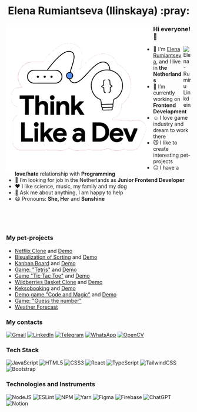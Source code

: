 
<div align='center'><h1> Elena Rumiantseva (Ilinskaya) :pray:</h1></div>
<div align="center">

</div>

<img src='https://github.com/ElenaRumiru/elenarumiru/blob/main/assets/giphy.gif' align='left'>



### Hi everyone! 👋  
<a href="https://www.linkedin.com/in/elena-rumiru/" target="_blank" rel="nofollow"><img align="right" alt="Elena-Rumiru Linkdein" width="22px" src="https://img.icons8.com/color/48/000000/linkedin-2--v2.png" /></a>
- :school: I'm [Elena Rumiantseva](https://github.com/ElenaRumiru), and I live in **the Netherlands**
- 🔭 I’m currently working on  **Frontend Development**
- :relaxed: I love game industry and dream to work there
- :smirk_cat: I like to create interesting pet-projects
- :neutral_face: I have a **love/hate** relationship with **Programming**
- :eyes: I’m looking for job in the Netherlands as **Junior Frontend Developer**
- :heart: I like science, music, my family and my dog
- 💬 Ask me about anything, I am happy to help
- 😄 Pronouns: **She, Her** and **Sunshine**

<br>
<br><br>


### My pet-projects
- [Netflix Clone](https://github.com/ElenaRumiru/netflix-clone) and [Demo](https://netflix-clone-83226.web.app/)
- [Bisualization of Sorting](https://github.com/ElenaRumiru/Visualization-of-Sorting) and [Demo](https://elenarumiru.github.io/Visualization-of-Sorting/)
- [Kanban Board](https://github.com/ElenaRumiru/Kanban-board) and [Demo](https://elenarumiru.github.io/Kanban-board/)
- [Game: "Tetris"](https://github.com/ElenaRumiru/Tetris-game) and [Demo](https://elenarumiru.github.io/Tetris-game/)
- [Game "Tic Tac Toe"](https://github.com/ElenaRumiru/Tic-Tac-Toe-game) and [Demo](https://elenarumiru.github.io/Tic-Tac-Toe-game/)
- [Wildberries Basket Clone](https://github.com/ElenaRumiru/Wildberries-clone) and [Demo](https://elenarumiru.github.io/Wildberries-clone/)
- [Keksobooking](https://github.com/ElenaRumiru/Keksobooking) and [Demo](https://elenarumiru.github.io/Keksobooking/)
- [Demo game "Code and Magic"](https://github.com/ElenaRumiru/Code-and-magic) and [Demo](https://elenarumiru.github.io/Code-and-magic/)
- [Game: "Guess the number"](https://github.com/ElenaRumiru/Guess-the-number)
- [Weather Forecast](https://github.com/ElenaRumiru/Weather-react-app) 



### My contacts

[![Gmail](https://img.shields.io/badge/Gmail-D14836?style=for-the-badge&logo=gmail&logoColor=white)](mailto:elenarumiru@gmail.com)
[![LinkedIn](https://img.shields.io/badge/linkedin-%230077B5.svg?style=for-the-badge&logo=linkedin&logoColor=white)](https://www.linkedin.com/in/elena-rumiru/)
[![Telegram](https://img.shields.io/badge/Telegram-2CA5E0?style=for-the-badge&logo=telegram&logoColor=white)](https://t.me/elenarumiru)
[![WhatsApp](https://img.shields.io/badge/WhatsApp-25D366?style=for-the-badge&logo=whatsapp&logoColor=white)](https://wa.me/79522928060)
[![OpenCV](https://img.shields.io/badge/opencv-%23white.svg?style=for-the-badge&logo=opencv&logoColor=white)](https://github.com/ElenaRumiru)

### Tech Stack

![JavaScript](https://img.shields.io/badge/javascript-%23323330.svg?style=for-the-badge&logo=javascript&logoColor=%23F7DF1E)
![HTML5](https://img.shields.io/badge/html5-%23E34F26.svg?style=for-the-badge&logo=html5&logoColor=white)
![CSS3](https://img.shields.io/badge/css3-%231572B6.svg?style=for-the-badge&logo=css3&logoColor=white)
![React](https://img.shields.io/badge/react-%2320232a.svg?style=for-the-badge&logo=react&logoColor=%2361DAFB)
![TypeScript](https://img.shields.io/badge/typescript-%23007ACC.svg?style=for-the-badge&logo=typescript&logoColor=white)
![TailwindCSS](https://img.shields.io/badge/tailwindcss-%2338B2AC.svg?style=for-the-badge&logo=tailwind-css&logoColor=white)
![Bootstrap](https://img.shields.io/badge/bootstrap-%238511FA.svg?style=for-the-badge&logo=bootstrap&logoColor=white)

### Technologies and Instruments

![NodeJS](https://img.shields.io/badge/node.js-6DA55F?style=for-the-badge&logo=node.js&logoColor=white)
![ESLint](https://img.shields.io/badge/ESLint-4B3263?style=for-the-badge&logo=eslint&logoColor=white)
![NPM](https://img.shields.io/badge/NPM-%23CB3837.svg?style=for-the-badge&logo=npm&logoColor=white)
![Yarn](https://img.shields.io/badge/yarn-%232C8EBB.svg?style=for-the-badge&logo=yarn&logoColor=white)
![Figma](https://img.shields.io/badge/figma-%23F24E1E.svg?style=for-the-badge&logo=figma&logoColor=white)
![Firebase](https://img.shields.io/badge/firebase-a08021?style=for-the-badge&logo=firebase&logoColor=ffcd34)
![ChatGPT](https://img.shields.io/badge/chatGPT-74aa9c?style=for-the-badge&logo=openai&logoColor=white)
![Notion](https://img.shields.io/badge/Notion-%23000000.svg?style=for-the-badge&logo=notion&logoColor=white)

<!--
**ElenaRumiru/elenarumiru** is a ✨ _special_ ✨ repository because its `README.md` (this file) appears on your GitHub profile.

Here are some ideas to get you started:

- 🔭 I’m currently working on ...
- 🌱 I’m currently learning ...
- 👯 I’m looking to collaborate on ...
- 🤔 I’m looking for help with ...
- 💬 Ask me about ...
- 📫 How to reach me: ...
- 😄 Pronouns: ...
- ⚡ Fun fact: ...
-->
